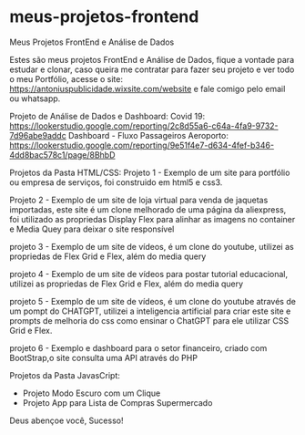 # meus-projetos-frontend
Meus Projetos FrontEnd e Análise de Dados

Estes são meus projetos FrontEnd e Análise de Dados, fique a vontade para estudar e clonar, caso queira me contratar para fazer seu projeto e ver todo o meu Portfólio, acesse o site: https://antoniuspublicidade.wixsite.com/website e fale comigo pelo email ou whatsapp. 

Projeto de Análise de Dados e Dashboard: 
Covid 19: https://lookerstudio.google.com/reporting/2c8d55a6-c64a-4fa9-9732-7d96abe9addc
Dashboard - Fluxo Passageiros Aeroporto: https://lookerstudio.google.com/reporting/9e51f4e7-d634-4fef-b346-4dd8bac578c1/page/8BhbD



Projetos da Pasta HTML/CSS:
Projeto 1 - Exemplo de um site para portfólio ou empresa de serviços, foi construido em html5 e css3. 

Projeto 2 - Exemplo de um site de loja virtual para venda de jaquetas importadas, este site é um clone melhorado de uma página da aliexpress, foi utilizado as propriedas Display Flex para alinhar as imagens no container e Media Quey para deixar o site responsível 

projeto 3 - Exemplo de um site de vídeos, é um clone do youtube, utilizei as propriedas de Flex Grid e Flex, além do media query 

projeto 4 - Exemplo de um site de vídeos para postar tutorial educacional, utilizei as propriedas de Flex Grid e Flex, além do media query

projeto 5 - Exemplo de um site de vídeos, é um clone do youtube através de um pompt do CHATGPT, utilizei a inteligencia artificial para criar este site e prompts de melhoria do css como ensinar o ChatGPT para ele utilizar CSS Grid e Flex. 

projeto 6 - Exemplo e dashboard para o setor financeiro, criado com BootStrap,o site consulta uma API através do PHP 


Projetos da Pasta JavasCript: 

- Projeto Modo Escuro com um Clique
- Projeto App para Lista de Compras Supermercado




Deus abençoe você, Sucesso! 
